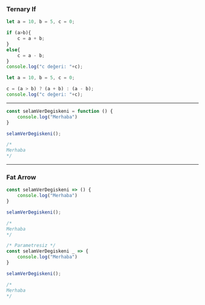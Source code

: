 ### Ternary If

```jsx
let a = 10, b = 5, c = 0;

if (a>b){
    c = a + b;
}
else{
    c = a - b;
}
console.log("c değeri: "+c);
```

```jsx
let a = 10, b = 5, c = 0;

c = (a > b) ? (a + b) : (a - b);
console.log("c değeri: "+c);
```

---

```jsx
const selamVerDegiskeni = function () {
	console.log("Merhaba")
}

selamVerDegiskeni();
```

```jsx
/*
Merhaba
*/
```

---

### Fat Arrow

```jsx
const selamVerDegiskeni => () {
	console.log("Merhaba")
}

selamVerDegiskeni();
```

```jsx
/*
Merhaba
*/
```

```jsx
/* Parametresiz */
const selamVerDegiskeni _ => {
	console.log("Merhaba")
}

selamVerDegiskeni();
```

```jsx
/*
Merhaba
*/
```